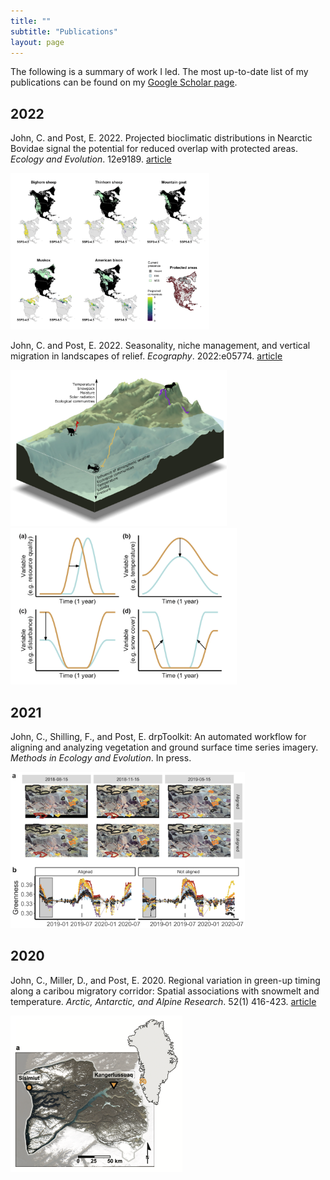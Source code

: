 ```yaml
---
title: ""
subtitle: "Publications"
layout: page
---
```


The following is a summary of work I led. The most up-to-date list of my publications can be found on my [Google Scholar page](https://scholar.google.com/citations?hl=en&user=VPd60tMAAAAJ&view_op=list_works&sortby=pubdate).

## 2022

John, C. and Post, E. 2022. Projected bioclimatic distributions in Nearctic Bovidae signal the potential for reduced overlap with protected areas. *Ecology and Evolution*. 12e9189. [article](https://onlinelibrary.wiley.com/doi/10.1002/ece3.9189)

<img src="/img/pubs/ECE2022.png" alt="Modeled distribution of North American Bovids." height="250">

John, C. and Post, E. 2022. Seasonality, niche management, and vertical migration in landscapes of relief. *Ecography*. 2022:e05774. [article](https://onlinelibrary.wiley.com/doi/full/10.1111/ecog.05774)

<img src="/img/pubs/Ecog2022a.png" alt="Animals migrate vertically on mountains, continental slopes, and everywhere between." height="250">
<img src="/img/pubs/Ecog2022b.png" alt="Landscapes of relief shape the spatial pattern of seasons." height="250">

## 2021

John, C., Shilling, F., and Post, E. drpToolkit: An automated workflow for aligning and analyzing vegetation and ground surface time series imagery. *Methods in Ecology and Evolution*. In press.

<img src="/img/pubs/MEE2021.png" alt="Aligned time-lapse photos reveal coherent seasonality in vegetation greenness." height="250">

## 2020

John, C., Miller, D., and Post, E. 2020. Regional variation in green-up timing along a caribou migratory corridor: Spatial associations with snowmelt and temperature. *Arctic, Antarctic, and Alpine Research*. 52(1) 416-423. [article](https://www.tandfonline.com/doi/full/10.1080/15230430.2020.1796009)

<img src="/img/pubs/AAAR2020.png" alt="Home range of the Kangerlussuaq-Sisimiut Caribou Herd." height="250">
